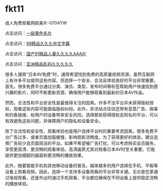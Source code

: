 # fkt11
成人免费观看网欧美片-0704YW

点击访问：<a href="https://fdhf-454.pages.dev/">一级黄色毛片</a>

点击访问：<a href="https://bered.pages.dev/">99精品久久久中文字幕</a>

点击访问：<a href="https://rtj-3zo.pages.dev/">国产91精品人妻久久久久AAA片</a>

点击访问：<a href="https://vassv.pages.dev/">亚洲精品乱码久久久久久</a>

很多人搜索“日本AV免费”时，通常希望找到免费的高质量视频资源。虽然互联网上有许多平台提供这些内容，但选择一个安全、合法且体验良好的平台非常重要。首先，很多免费平台通过分类、演员、类型、发布时间等标签帮助用户快速找到感兴趣的影片，同时不断更新资源，确保用户能够观看到最新的日本AV作品。

然而，合法性和平台安全性是最值得关注的因素。许多不法平台并未获得版权授权，观看这些内容可能面临版权纠纷。此外，非法站点往往还带有恶意广告、病毒和钓鱼链接，给用户的设备带来安全风险。选择那些获得授权且知名的平台，可以有效避免这些问题，并保障用户的隐私和设备安全。

除了合法性和安全性，观看体验也是用户选择平台时的重要考虑因素。很多免费平台广告过多，或者页面加载缓慢，影响观影流畅度。为了获得更好的体验，建议选择广告较少且页面简洁的平台。如果不希望被广告打扰，可以考虑购买会员服务，享受更高清、更流畅的观看体验。高清画质尤其对观看日本AV时至关重要，它能提供更加细腻的画面和更流畅的播放效果。

此外，随着智能手机和其他移动设备的普及，越来越多的用户选择在手机、平板等设备上观看视频。因此，选择一个支持多设备观看的平台非常关键。无论是在家通过电视观看，还是外出时通过手机观看，平台都应确保在不同设备上提供稳定流畅的播放体验。

<span style="display:none;">[Canonical link]( https://github.com/fkt20250704/fkt11 ）</span>

